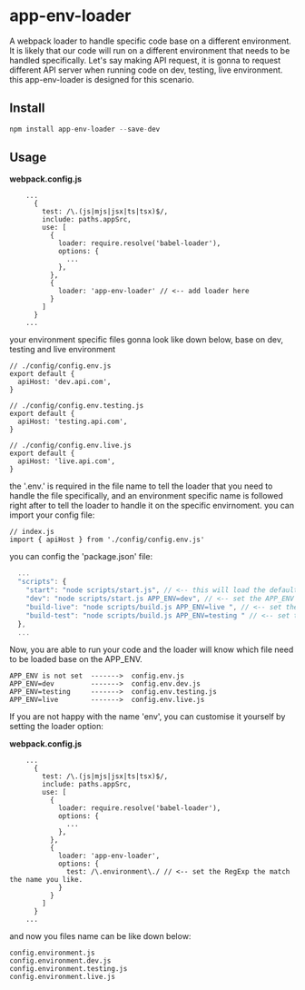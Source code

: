 # app-env-loader
A webpack loader to handle specific code base on a different environment. It is likely that our code will run on a different environment that needs to be handled specifically. Let's say making API request, it is gonna to request different API server when running code on dev, testing, live environment. this app-env-loader is designed for this scenario.
## Install
```javascript
npm install app-env-loader --save-dev
```
## Usage
**webpack.config.js**
```ecmascript 6
    ...
      {
        test: /\.(js|mjs|jsx|ts|tsx)$/,
        include: paths.appSrc,
        use: [
          {
            loader: require.resolve('babel-loader'),
            options: {
              ...
            },
          },
          {
            loader: 'app-env-loader' // <-- add loader here 
          }
        ]
      }
    ...
```

your environment specific files gonna look like down below, base on dev, testing and live environment

```ecmascript 6
// ./config/config.env.js
export default {
  apiHost: 'dev.api.com',
}
```
```ecmascript 6
// ./config/config.env.testing.js
export default {
  apiHost: 'testing.api.com',
}
```
```ecmascript 6
// ./config/config.env.live.js
export default {
  apiHost: 'live.api.com',
}
```
the '.env.' is required in the file name to tell the loader that you need to handle the file specifically, and an environment specific name is followed right after to tell the loader to handle it on the specific envirnoment. you can import your config file:
```ecmascript 6
// index.js
import { apiHost } from './config/config.env.js'
```
you can config the 'package.json' file:
```javascript
  ...
  "scripts": {
    "start": "node scripts/start.js", // <-- this will load the default env file
    "dev": "node scripts/start.js APP_ENV=dev", // <-- set the APP_ENV to the dev environment
    "build-live": "node scripts/build.js APP_ENV=live ", // <-- set the APP_ENV to the live environment
    "build-test": "node scripts/build.js APP_ENV=testing " // <-- set the APP_ENV to the testing environment
  },
  ...
```
Now, you are able to run your code and the loader will know which file need to be loaded base on the APP_ENV.
```ecmascript 6
APP_ENV is not set  ------->  config.env.js
APP_ENV=dev         ------->  config.env.dev.js
APP_ENV=testing     ------->  config.env.testing.js
APP_ENV=live        ------->  config.env.live.js
```
If you are not happy with the name 'env', you can customise it yourself by setting the loader option:


**webpack.config.js**
```ecmascript 6
    ...
      {
        test: /\.(js|mjs|jsx|ts|tsx)$/,
        include: paths.appSrc,
        use: [
          {
            loader: require.resolve('babel-loader'),
            options: {
              ...
            },
          },
          {
            loader: 'app-env-loader', 
            options: {
              test: /\.environment\./ // <-- set the RegExp the match the name you like. 
            }
          }
        ]
      }
    ...
```
and now you files name can be like down below:
```ecmascript 6
config.environment.js
config.environment.dev.js
config.environment.testing.js
config.environment.live.js
```